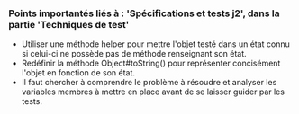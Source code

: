 ### Points importantés liés à : 'Spécifications et tests j2', dans la partie 'Techniques de test'

- Utiliser une méthode helper pour mettre l'objet testé dans un état connu si celui-ci ne possède pas de méthode renseignant son état.
- Redéfinir la méthode Object#toString() pour représenter concisément l'objet en fonction de son état.
- Il faut chercher à comprendre le problème à résoudre et analyser les variables membres à mettre en place avant de se laisser guider par les tests.
